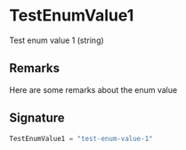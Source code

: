 
# TestEnumValue1

Test enum value 1 (string)

## Remarks

Here are some remarks about the enum value

## Signature

```typescript
TestEnumValue1 = "test-enum-value-1"
```
